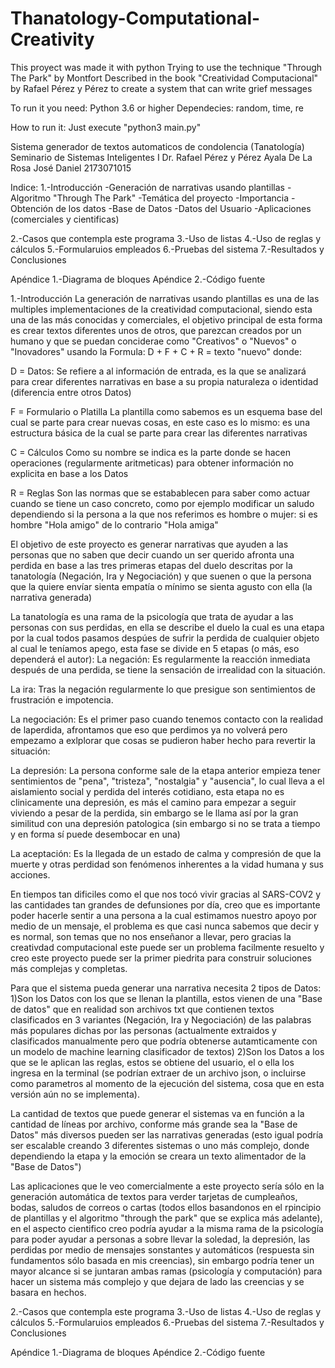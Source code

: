 # Thanatology-Computational-Creativity
This proyect was made it with python
Trying to use the technique "Through The Park" by Montfort 
Described in the book "Creatividad Computacional" by Rafael Pérez y Pérez 
to create a system that can write grief messages

To run it you need:
Python 3.6 or higher
Dependecies:
  random, time, re
  
How to run it:
Just execute "python3 main.py"


Sistema generador de textos automaticos de condolencia (Tanatología)
Seminario de Sistemas Inteligentes I
Dr. Rafael Pérez y Pérez
Ayala De La Rosa José Daniel
2173071015

Indice:
1.-Introducción
-Generación de narrativas usando plantillas
-Algoritmo "Through The Park"
-Temática del proyecto
-Importancia
-Obtención de los datos
-Base de Datos
-Datos del Usuario
-Aplicaciones (comerciales y cientificas)

2.-Casos que contempla este programa
3.-Uso de listas
4.-Uso de reglas y cálculos
5.-Formularuios empleados
6.-Pruebas del sistema
7.-Resultados y Conclusiones

Apéndice 1.-Diagrama de bloques
Apéndice 2.-Código fuente

1.-Introducción
La generación de narrativas usando plantillas es una de las multiples implementaciones de la creatividad computacional, siendo esta una de las más conocidas y comerciales, el objetivo principal de esta forma es crear textos diferentes unos de otros, que parezcan creados por un humano y que se puedan conciderae como "Creativos" o "Nuevos" o "Inovadores" usando la Formula:
D + F + C + R = texto "nuevo"
donde:

D = Datos:
Se refiere a al información de entrada, es la que se analizará para crear diferentes narrativas en base a su propia naturaleza o identidad (diferencia entre otros Datos)

F = Formulario o Platilla
La plantilla como sabemos es un esquema base del cual se parte para crear nuevas cosas, en este caso es lo mismo: es una estructura básica de la cual se parte para crear las diferentes narrativas

C = Cálculos
Como su nombre se indica es la parte donde se hacen operaciones (regularmente aritmeticas) para obtener información no explicita en base a los Datos

R = Reglas
Son las normas que se estabablecen para saber como actuar cuando se tiene un caso concreto, como por ejemplo modificar un saludo dependiendo si la persona a la que nos referimos es hombre o mujer:
si es hombre "Hola amigo" de lo contrario "Hola amiga"

El objetivo de este proyecto es generar narrativas que ayuden a las personas que no saben que decir cuando un ser querido afronta una perdida en base a las tres primeras etapas del duelo descritas por la tanatología (Negación, Ira y Negociación) y que suenen o que la persona que la quiere envíar sienta empatía o mínimo se sienta agusto con ella (la narrativa generada)

La tanatología es una rama de la psicología que trata de ayudar a las personas con sus perdidas, en ella se describe el duelo la cual es una etapa por la cual todos pasamos despúes de sufrir la perdida de cualquier objeto al cual le teníamos apego, esta fase se divide en 5 etapas (o más, eso dependerá el autor):
La negación:
Es regularmente la reacción inmediata después de una perdida, se tiene la sensación de irrealidad con la situación.

La ira:
Tras la negación regularmente lo que presigue son sentimientos de frustración e impotencia.

La negociación:
Es el primer paso cuando tenemos contacto con la realidad de laperdida, afrontamos que eso que perdimos ya no volverá pero empezamo a exlplorar que cosas se pudieron haber hecho para revertir la situación:

La depresión:
La persona conforme sale de la etapa anterior empieza tener sentimientos de "pena", "tristeza", "nostalgia" y "ausencia", lo cual lleva a el aislamiento social y perdida del interés cotidiano, esta etapa no es clinicamente una depresión, es más el camino para empezar a seguir viviendo a pesar de la perdida, sin embargo se le llama así por la gran similitud con una depresión patologica (sin embargo si no se trata a tiempo y en forma sí puede desembocar en una)

La aceptación:
Es la llegada de un estado de calma y compresión de que la muerte y otras perdidad son fenómenos inherentes a la vidad humana y sus acciones.

En tiempos tan dificiles como el que nos tocó vivir gracias al SARS-COV2 y las cantidades tan grandes de defunsiones por día, creo que es importante poder hacerle sentir a una persona a la cual estimamos nuestro apoyo por medio de un mensaje, el problema es que casi nunca sabemos que decir y es normal, son temas que no nos enseñanor a llevar, pero gracias la creativdad computacional este puede ser un problema facilmente resuelto y creo este proyecto puede ser la primer piedrita para construir soluciones más complejas y completas.

Para que el sistema pueda generar una narrativa necesita 2 tipos de Datos:
1)Son los Datos con los que se llenan la plantilla, estos vienen de una "Base de datos" que en realidad son archivos txt que contienen textos clasificados en 3 variantes (Negación, Ira y Negociación) de las palabras más populares dichas por las personas (actualmente extraidos y clasificados manualmente pero que podría obtenerse autamticamente con un modelo de machine learning clasificador de textos)
2)Son los Datos a los que se le aplican las reglas, estos se obtiene del usuario, el o ella los ingresa en la terminal (se podrían extraer de un archivo json, o incluirse como parametros al momento de la ejecución del sistema, cosa que en esta versión aún no se implementa).

La cantidad de textos que puede generar el sistemas va en función a la cantidad de líneas por archivo, conforme más grande sea la "Base de Datos" más diversos pueden ser las narrativas generadas (esto igual podría ser escalable creando 3 diferentes sistemas o uno más complejo, donde dependiendo la etapa y la emoción se creara un texto alimentador de la "Base de Datos")

Las aplicaciones que le veo comercialmente a este proyecto sería sólo en la generación automática de textos para verder tarjetas de cumpleaños, bodas, saludos de correos o cartas (todos ellos basandonos en el rpincipio de plantillas y el algoritmo "through the park" que se explica más adelante), en el aspecto cientifico creo podría ayudar a la misma rama de la psicología para poder ayudar a personas a sobre llevar la soledad, la depresión, las perdidas por medio de mensajes sonstantes y automáticos (respuesta sin fundamentos sólo basada en mis creencias), sin embargo podría tener un mayor alcance si se juntaran ambas ramas (psicología y computación) para hacer un sistema más complejo y que dejara de lado las creencias y se basara en hechos.

2.-Casos que contempla este programa
3.-Uso de listas
4.-Uso de reglas y cálculos
5.-Formularuios empleados
6.-Pruebas del sistema
7.-Resultados y Conclusiones

Apéndice 1.-Diagrama de bloques
Apéndice 2.-Código fuente